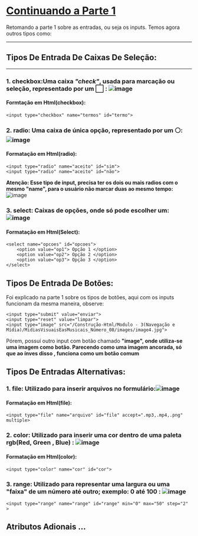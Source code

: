 # [Continuando a Parte 1](https://github.com/Karlos-Eduardo-Mrqs/Construcao-Html-Css-Javascript/blob/Test/Constru%C3%A7%C3%A3o-Html/Modulo%20-%205(Formul%C3%A1rios)/EstruturaDoFormul%C3%A1rio/Inputs.md) 
Retomando a parte 1 sobre as entradas, ou seja os inputs. Temos agora outros tipos como:
***
## Tipos De Entrada De Caixas De Seleção: 
***
### 1. **checkbox**:Uma caixa *"check"*, usada para marcação ou seleção, representado por um ⬜ : ![image](https://github.com/Karlos-Eduardo-Mrqs/Construcao-Html-Css-Javascript/assets/172524894/a55165bc-9242-4ed6-a282-8bff5f47a939)
#### Formtação em Html(checkbox):
`` <input type="checkbox" name="termos" id="termo"> ``

### 2. **radio**: Uma caixa de única opção, representado por um ⚪: ![image](https://github.com/Karlos-Eduardo-Mrqs/Construcao-Html-Css-Javascript/assets/172524894/e17fed6e-5578-4887-8bba-50c9179819d9)
#### Formatação em Html(radio):
```
<input type="radio" name="aceito" id="sim">
<input type="radio" name="aceito" id="não">
```
**Atenção: Esse tipo de input, precisa ter os dois ou mais radios com o mesmo "name", para o usuário não marcar duas ao mesmo tempo:**
![image](https://github.com/Karlos-Eduardo-Mrqs/Construcao-Html-Css-Javascript/assets/172524894/31753079-8474-4922-97be-a3e9736a59f8)

### 3. **select**: Caixas de opções, onde só pode escolher um: ![image](https://github.com/Karlos-Eduardo-Mrqs/Construcao-Html-Css-Javascript/assets/172524894/d98c1e49-94aa-4cd4-a5b0-0611bfa830af)
#### Formatação em Html(Select): 
```
<select name="opcoes" id="opcoes">
    <option value="op1"> Opção 1 </option>
    <option value="op2"> Opção 2 </option>
    <option value="op3"> Opção 3 </option>
</select>
```
## Tipos De Entrada De Botões:
Foi explicado na parte 1 sobre os tipos de botões, aqui com os inputs funcionam da mesma maneira, observe:
```
<input type="submit" value="enviar">
<input type="reset" value="limpar">
<input type="image" src="/Construção-Html/Modulo - 3(Navegação e Mídia)/MidiasVisuaisEasMusicais_Número_08/images/image4.jpg">
```
Pórem, possuí outro input com botão chamado **"image", onde utiliza-se uma imagem como botão. Parecendo como uma imagem ancorada, só que ao ínves disso , funciona como um botão comum**

## Tipos De Entradas Alternativas: 
### 1. **file**: Utilizado para inserir arquivos no formulário:![image](https://github.com/Karlos-Eduardo-Mrqs/Construcao-Html-Css-Javascript/assets/172524894/69faa58a-b15f-4e73-8290-69749f5a5886) 
#### Formatação em Html(file):
```
<input type="file" name="arquivo" id="file" accept=".mp3,.mp4,.png" multiple>
```
### 2. **color**: Utilizado para inserir uma cor dentro de uma paleta rgb(Red, Green , Blue) : ![image](https://github.com/Karlos-Eduardo-Mrqs/Construcao-Html-Css-Javascript/assets/172524894/44d193e9-4bdc-460c-bbcb-fa30fd2be1e0)
#### Formatação em Html(color):
```
<input type="color" name="cor" id="cor">
```
### 3. **range**: Utilizado para representar uma largura ou uma "faixa" de um número até outro; exemplo: 0 até 100 : ![image](https://github.com/Karlos-Eduardo-Mrqs/Construcao-Html-Css-Javascript/assets/172524894/06c76384-f781-481b-96b9-deea5851ead0)
```
<input type="range" name="range" id="range" min="0" max="50" step="2" >
```

## Atributos Adionais ...
